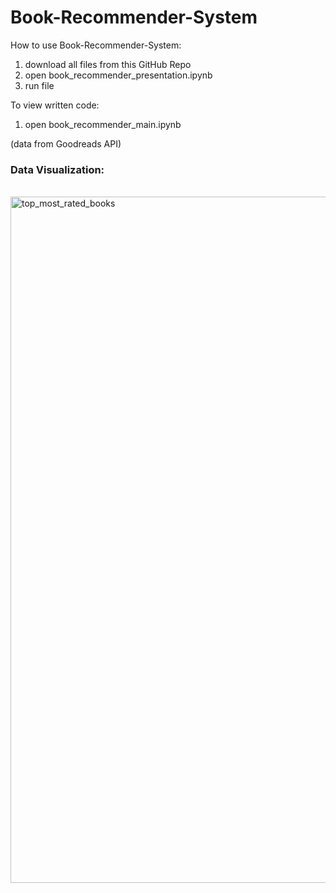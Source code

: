# Book-Recommender-System

How to use Book-Recommender-System: 
  1. download all files from this GitHub Repo
  2. open book_recommender_presentation.ipynb
  3. run file

To view written code:
  1. open book_recommender_main.ipynb

(data from Goodreads API)

### Data Visualization:
</br> 
<img width="1098" alt="top_most_rated_books" src="https://user-images.githubusercontent.com/38924028/57878110-547ade80-77e7-11e9-92bd-14f91fde8bf6.png">


